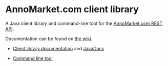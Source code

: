 AnnoMarket.com client library
=============================

A Java client library and command-line tool for the [AnnoMarket.com REST API][1].

Documentation can be found on [the wiki][2].

- [Client library documentation][3] and [JavaDocs][4]
- [Command line tool][5]



  [1]: https://annomarket.com/info/help/rest-api.html
  [2]: https://github.com/annomarket/java-client/wiki
  [3]: https://github.com/annomarket/java-client/wiki/Client-Library
  [4]: http://annomarket.github.io/java-client/javadoc/
  [5]: https://github.com/annomarket/java-client/wiki/CommandLine
